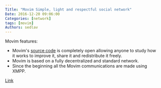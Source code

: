 ```yaml
---
Title: "Movim Simple, light and respectful social network"
Date: 2016-12-20 09:06:00
Categories: [network]
tags: [movim]
Authors: sedlav
---
```


Movim features:

* Movim's [source code](https://github.com/edhelas/movim) is completely open allowing anyone to study how it works to improve it, share it and redistribute it freely.
* Movim is based on a fully decentralized and standard network.
* Since the beginning all the Movim communications are made using XMPP.

[Link](https://movim.eu/)
